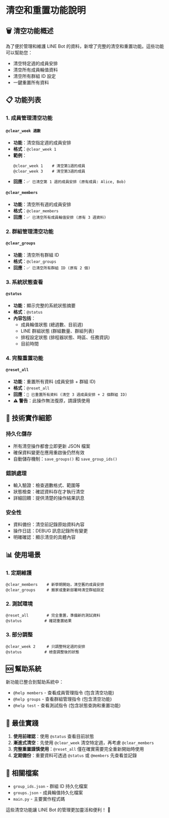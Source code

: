 # 清空和重置功能說明

## 🗑️ 清空功能概述

為了便於管理和維護 LINE Bot 的資料，新增了完整的清空和重置功能。這些功能可以幫助您：
- 清空特定週的成員安排
- 清空所有成員輪值資料
- 清空所有群組 ID 設定
- 一鍵重置所有資料

## 📋 功能列表

### 1. 成員管理清空功能

#### `@clear_week 週數`
- **功能**：清空指定週的成員安排
- **格式**：`@clear_week 1`
- **範例**：
  ```
  @clear_week 1    # 清空第1週的成員
  @clear_week 3    # 清空第3週的成員
  ```
- **回應**：`✅ 已清空第 1 週的成員安排 (原有成員: Alice, Bob)`

#### `@clear_members`
- **功能**：清空所有週的成員安排
- **格式**：`@clear_members`
- **回應**：`✅ 已清空所有成員輪值安排 (原有 3 週資料)`

### 2. 群組管理清空功能

#### `@clear_groups`
- **功能**：清空所有群組 ID
- **格式**：`@clear_groups`
- **回應**：`✅ 已清空所有群組 ID (原有 2 個)`

### 3. 系統狀態查看

#### `@status`
- **功能**：顯示完整的系統狀態摘要
- **格式**：`@status`
- **內容包括**：
  - 成員輪值狀態 (總週數、目前週)
  - LINE 群組狀態 (群組數量、群組列表)
  - 排程設定狀態 (排程器狀態、時區、任務資訊)
  - 目前時間

### 4. 完整重置功能

#### `@reset_all`
- **功能**：重置所有資料 (成員安排 + 群組 ID)
- **格式**：`@reset_all`
- **回應**：`🔄 已重置所有資料 (清空 3 週成員安排 + 2 個群組 ID)`
- **⚠️ 警告**：此操作無法復原，請謹慎使用

## 🔧 技術實作細節

### 持久化儲存
- 所有清空操作都會立即更新 JSON 檔案
- 確保資料變更在應用重啟後仍然有效
- 自動儲存機制：`save_groups()` 和 `save_group_ids()`

### 錯誤處理
- 輸入驗證：檢查週數格式、範圍等
- 狀態檢查：確認資料存在才執行清空
- 詳細回饋：提供清楚的操作結果訊息

### 安全性
- 資料備份：清空前記錄原始資料內容
- 操作日誌：DEBUG 訊息記錄所有變更
- 明確確認：顯示清空的具體內容

## 📊 使用場景

### 1. 定期維護
```
@clear_members    # 新學期開始，清空舊的成員安排
@clear_groups     # 搬家或重新部署時清空群組設定
```

### 2. 測試環境
```
@reset_all        # 完全重置，準備新的測試資料
@status          # 確認重置結果
```

### 3. 部分調整
```
@clear_week 2     # 只調整特定週的安排
@status          # 檢查調整後的狀態
```

## 🆘 幫助系統

新功能已整合到幫助系統中：

- `@help members` - 查看成員管理指令 (包含清空功能)
- `@help groups` - 查看群組管理指令 (包含清空功能)  
- `@help test` - 查看測試指令 (包含狀態查詢和重置功能)

## 🎯 最佳實踐

1. **使用前確認**：使用 `@status` 查看目前狀態
2. **漸進式清空**：先使用 `@clear_week` 清空特定週，再考慮 `@clear_members`
3. **完整重置謹慎使用**：`@reset_all` 僅在確實需要完全重新開始時使用
4. **定期備份**：重要資料可透過 `@status` 或 `@members` 先查看並記錄

## 📁 相關檔案

- `group_ids.json` - 群組 ID 持久化檔案
- `groups.json` - 成員輪值持久化檔案
- `main.py` - 主要實作程式碼

這些清空功能讓 LINE Bot 的管理更加靈活和便利！ 🚀
